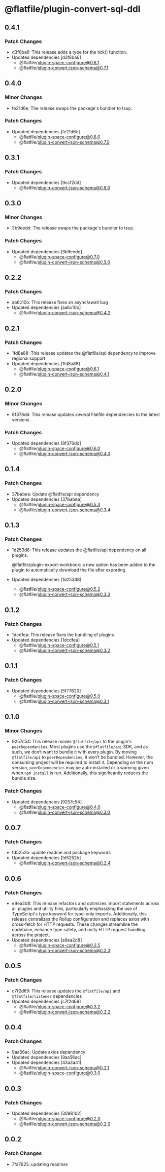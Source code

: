 # @flatfile/plugin-convert-sql-ddl

## 0.4.1

### Patch Changes

- d3f8ba6: This release adds a type for the tick() function.
- Updated dependencies [d3f8ba6]
  - @flatfile/plugin-space-configure@0.8.1
  - @flatfile/plugin-convert-json-schema@0.7.1

## 0.4.0

### Minor Changes

- fe21d6e: The release swaps the package's bundler to tsup.

### Patch Changes

- Updated dependencies [fe21d6e]
  - @flatfile/plugin-space-configure@0.8.0
  - @flatfile/plugin-convert-json-schema@0.7.0

## 0.3.1

### Patch Changes

- Updated dependencies [9ccf2dd]
  - @flatfile/plugin-convert-json-schema@0.6.0

## 0.3.0

### Minor Changes

- 3b9eedd: The release swaps the package's bundler to tsup.

### Patch Changes

- Updated dependencies [3b9eedd]
  - @flatfile/plugin-space-configure@0.7.0
  - @flatfile/plugin-convert-json-schema@0.5.0

## 0.2.2

### Patch Changes

- aa6c10b: This release fixes an async/await bug
- Updated dependencies [aa6c10b]
  - @flatfile/plugin-convert-json-schema@0.4.2

## 0.2.1

### Patch Changes

- 1fd8a88: This release updates the @flatfile/api dependency to improve regional support
- Updated dependencies [1fd8a88]
  - @flatfile/plugin-space-configure@0.6.1
  - @flatfile/plugin-convert-json-schema@0.4.1

## 0.2.0

### Minor Changes

- 8f376dd: This release updates several Flatfile dependencies to the latest versions.

### Patch Changes

- Updated dependencies [8f376dd]
  - @flatfile/plugin-space-configure@0.6.0
  - @flatfile/plugin-convert-json-schema@0.4.0

## 0.1.4

### Patch Changes

- 37babea: Update @flatfile/api dependency
- Updated dependencies [37babea]
  - @flatfile/plugin-space-configure@0.5.3
  - @flatfile/plugin-convert-json-schema@0.3.4

## 0.1.3

### Patch Changes

- 1d253d8: This release updates the @flatfile/api dependency on all plugins.

  @flatfile/plugin-export-workbook: a new option has been added to the plugin to automatically download the file after exporting.

- Updated dependencies [1d253d8]
  - @flatfile/plugin-space-configure@0.5.2
  - @flatfile/plugin-convert-json-schema@0.3.3

## 0.1.2

### Patch Changes

- 1dcdfea: This release fixes the bundling of plugins
- Updated dependencies [1dcdfea]
  - @flatfile/plugin-space-configure@0.5.1
  - @flatfile/plugin-convert-json-schema@0.3.2

## 0.1.1

### Patch Changes

- Updated dependencies [5f77620]
  - @flatfile/plugin-space-configure@0.5.0
  - @flatfile/plugin-convert-json-schema@0.3.1

## 0.1.0

### Minor Changes

- 9257c54: This release moves `@flatfile/api` to the plugin's `peerDependencies`. Most plugins use the `@flatfile/api` SDK, and as such, we don’t want to bundle it with every plugin. By moving `@flatfile/api` to `peerDependencies`, it won’t be bundled. However, the consuming project will be required to install it. Depending on the npm version, `peerDependencies` may be auto-installed or a warning given when `npm install` is run. Additionally, this significantly reduces the bundle size.

### Patch Changes

- Updated dependencies [9257c54]
  - @flatfile/plugin-space-configure@0.4.0
  - @flatfile/plugin-convert-json-schema@0.3.0

## 0.0.7

### Patch Changes

- fd5252b: update readme and package keywords
- Updated dependencies [fd5252b]
  - @flatfile/plugin-convert-json-schema@0.2.4

## 0.0.6

### Patch Changes

- e9ea2d8: This release refactors and optimizes import statements across all plugins and utility files, particularly emphasizing the use of TypeScript's type keyword for type-only imports. Additionally, this release centralizes the Rollup configuration and replaces axios with cross-fetch for HTTP requests. These changes streamline the codebase, enhance type safety, and unify HTTP request handling across the project.
- Updated dependencies [e9ea2d8]
  - @flatfile/plugin-space-configure@0.3.5
  - @flatfile/plugin-convert-json-schema@0.2.3

## 0.0.5

### Patch Changes

- c7f2d69: This release updates the `@flatfile/api` and `@flatfile/listener` dependencies
- Updated dependencies [c7f2d69]
  - @flatfile/plugin-space-configure@0.3.2
  - @flatfile/plugin-convert-json-schema@0.2.2

## 0.0.4

### Patch Changes

- 9aa56ac: Update axios dependency
- Updated dependencies [9aa56ac]
- Updated dependencies [43a3a41]
  - @flatfile/plugin-convert-json-schema@0.2.1
  - @flatfile/plugin-space-configure@0.3.0

## 0.0.3

### Patch Changes

- Updated dependencies [30981b2]
  - @flatfile/plugin-space-configure@0.2.0
  - @flatfile/plugin-convert-json-schema@0.2.0

## 0.0.2

### Patch Changes

- 7fa7925: updating readmes
